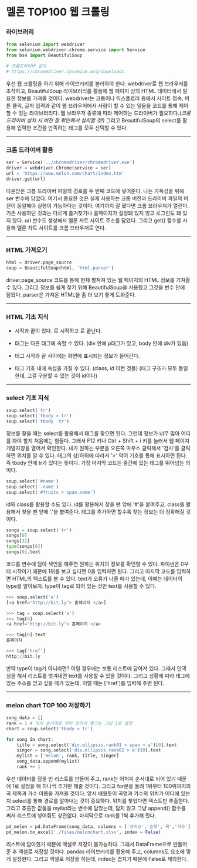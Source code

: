 # 멜론 TOP100 웹 크롤링



### 라이브러리

```python
from selenium import webdriver
from selenium.webdriver.chrome.service import Service
from bs4 import BeautifulSoup

# 크롬드라이버 설치
# https://chromedriver.chromium.org/downloads
```

 우선 웹 크롤링을 하기 위해 라이브러리를 불러와야 한다. webdriver로 웹 브라우저를 조작하고, BeautifulSoup 라이브러리를 활용해 웹 페이지 상의 HTML 데이터에서 필요한 정보를 가져올 것이다. webdriver는 크롬이나 익스플로러 등에서 사이트 접속, 버튼 클릭, 글자 입력과 같이 웹 브라우저에서 사람이 할 수 있는 일들을 코드를 통해 제어할 수 있는 라이브러리다. 웹 브라우저 종류에 따라 제어하는 드라이버가 필요하다.*(크롬 드라이버 설치 시 버전 잘 확인해서 설치할 것!)* 그리고 BeautifulSoup의 select를 활용해 입력한 조건을 만족하는 태그를 모두 선택할 수 있다. 



---



### 크롬 드라이버 활용

```python
ser = Service('../chromedriver/chromedriver.exe')
driver = webdriver.Chrome(service = ser)
url = 'https://www.melon.com/chart/index.htm'
driver.get(url)
```

 다운받은 크롬 드라이버 파일의 경로를 두 번째 코드에 넣어준다. 나는 가독성을 위해 ser 변수에 담았다. 여기서 중요한 것은 실제 사용하는 크롬 버전과 드라이버 파일의 버전이 동일해야 실행이 가능하다는 것이다. 여기까지 잘 됐다면 크롬 브라우저가 열린다. 기존 사용하던 것과는 다르게 즐겨찾기나 홈페이지가 설정돼 있지 않고 로그인도 돼 있지 않다.
 url 변수도 생성해서 멜론 차트 사이트 주소를 담았다. 그리고 get() 함수를 사용해 멜론 차트 사이트를 크롬 브라우저로 연다.



---



### HTML 가져오기

```python
html = driver.page_source
soup = BeautifulSoup(html, 'html.parser')
```

 driver.page_source 코드를 통해 현재 펼쳐져 있는 웹 페이지의 HTML 정보를 가져올 수 있다. 그리고 정보를 쉽게 찾기 위해 BeautifulSoup을 사용했고 그것을 변수 안에 담았다. parser은 가져온 HTML을 좀 더 보기 좋게 도와준다.



---



### HTML 기초 지식

- 시작과 끝이 있다. <tag>로 시작하고 </tag>로 끝난다.

- 태그는 다른 태그에 속할 수 있다. (div 안에 p태그가 있고, body 안에 div가 있음)

- 태그 시작과 끝 사이에는 화면에 표시되는 정보가 들어간다.

- 태그 기호 내에 속성을 가질 수 있다. (class, id 이런 것들) (태그 구조가 모두 동일한데, 그걸 구분할 수 있는 것이 id이다)



---



### select 기초 지식

```python
soup.select('tr')
soup.select('tbody > tr')
soup.select('tbody  tr')
```

 정보를 찾을 때는 select를 활용해서 태그를 찾으면 된다. 그런데 정보가 너무 많아 어디를 봐야 할지 처음에는 힘들다. 그래서 F12 키나 Ctrl + Shift + i 키를 눌러서 웹 페이지 개발자창을 열어서 확인한다. 내가 원하는 부분을 오른쪽 마우스 클릭해서 '검사'를 클릭하면 위치를 알 수 있다. 태그의 상/하위에 따라서 '>' 악어 기호를 통해 표시하면 된다. 즉 tbody 안에 tr가 있다는 뜻이다. 가장 마지막 코드는 중간에 있는 태그를 뛰어넘는 의미다.



```python
soup.select('#name')
soup.select('.name')
soup.select('#fruits > span.name')
```

 id와 class를 활용할 수도 있다. id를 활용해서 찾을 땐 앞에 '#'을 붙여주고, class를 활용해서 찾을 땐 앞에 '.'을 붙여준다. 태그를 추가하면 할수록 찾는 정보는 더 정확해질 것이다.



```python
songs = soup.select('tr')
songs[0]
songs[32]
type(songs[0])
songs[0].text
```

 코드를 변수에 담아 색인을 해주면 원하는 위치의 정보를 확인할 수 있다. 파이썬은 0부터 시작이기 때문에 1위를 보고 싶다면 0을 입력하면 된다. 그리고 마지막 코드를 입력하면 HTML의 텍스트를 볼 수 있다. text가 오류가 나올 때가 있는데, 이때는 데이터의 type을 알아보자. type이 tag로 되어 있는 것만 text를 사용할 수 있다.



```python
>>> soup.select('a')
[<a href="http://bit.ly"> 홈페이지 </a>]

>>> tag = soup.select('a')
>>> tag[0]
<a href="http://bit.ly"> 홈페이지 </a>

>>> tag[0].text
홈페이지

>>> tag['href']
http://bit.ly
```

 만약 type이 tag가 아니라면? 이럴 경우에는 보통 리스트에 담아져 있다. 그래서 인댁싱을 해서 리스트를 벗겨내면 text를 사용할 수 있을 것이다. 그리고 상황에 따라 태그에 있는 주소를 얻고 싶을 때가 있는데, 이럴 때는 ['href']를 입력해 주면 된다.



---



### melon chart TOP 100 저장하기

```python
song_data = []
rank = 1 # 이미 순서대로 되어 있어서 랭크는 그냥 1로 설정
chart = soup.select('tbody > tr')

for song in chart:
    title = song.select('div.ellipsis.rank01 > span > a')[0].text
    singer = song.select('div.ellipsis.rank02 > a')[0].text
    mylist = ['melon', rank, title, singer]
    song_data.append(mylist)
    rank += 1
```

 우선 데이터를 담을 빈 리스트를 만들어 주고, rank는 어처피 순서대로 되어 있기 때문에 1로 설정을 해 하나씩 추가만 해줄 것이다. 그리고 for문을 돌려 1위부터 100위까지의 곡 제목과 가수 이름을 가져올 것이다. 앞서 배웠듯이 곡명과 가수의 위치가 어디에 있는지 select를 통해 경로를 알아내는 것이 중요하다. 위치를 찾았다면 텍스트만 추출한다. 그리고 추출한 값들을 mylist라는 변수에 담았는데, 담지 않고 그냥 append() 함수를 써서 리스트에 넣어줘도 상관없다. 마지막으로 rank를 1씩 추가해 줬다.



```python
pd_melon = pd.DataFrame(song_data, columns = ['서비스','순위','곡','가수'])
pd_melon.to_excel('./files/melonchart.xlsx', index = False)
```

 리스트에 담아줬기 때문에 엑셀로 저장이 불가능하다. 그래서 DataFrame으로 만들어 준 후 엑셀로 저장할 것이다. pandas 라이브러리를 활용해 주고, columns도 요소에 맞게 설정한다. 그리고 엑셀로 저장을 하는데, index는 겹치기 때문에 False로 제외한다.
